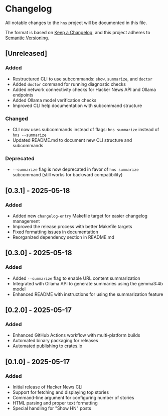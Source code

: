 # Changelog

All notable changes to the `hns` project will be documented in this file.

The format is based on [Keep a Changelog](https://keepachangelog.com/en/1.0.0/),
and this project adheres to [Semantic Versioning](https://semver.org/spec/v2.0.0.html).

## [Unreleased]
### Added
- Restructured CLI to use subcommands: `show`, `summarize`, and `doctor`
- Added `doctor` command for running diagnostic checks
- Added network connectivity checks for Hacker News API and Ollama endpoints
- Added Ollama model verification checks
- Improved CLI help documentation with subcommand structure

### Changed
- CLI now uses subcommands instead of flags: `hns summarize` instead of `hns --summarize`
- Updated README.md to document new CLI structure and subcommands

### Deprecated
- `--summarize` flag is now deprecated in favor of `hns summarize` subcommand (still works for backward compatibility)

## [0.3.1] - 2025-05-18
### Added
- Added new `changelog-entry` Makefile target for easier changelog management
- Improved the release process with better Makefile targets
- Fixed formatting issues in documentation
- Reorganized dependency section in README.md

## [0.3.0] - 2025-05-18
### Added 
- Added `--summarize` flag to enable URL content summarization
- Integrated with Ollama API to generate summaries using the gemma3:4b model
- Enhanced README with instructions for using the summarization feature 

## [0.2.0] - 2025-05-17
### Added
- Enhanced GitHub Actions workflow with multi-platform builds
- Automated binary packaging for releases
- Automated publishing to crates.io

## [0.1.0] - 2025-05-17
### Added
- Initial release of Hacker News CLI
- Support for fetching and displaying top stories
- Command-line argument for configuring number of stories
- HTML parsing and proper text formatting
- Special handling for "Show HN" posts

